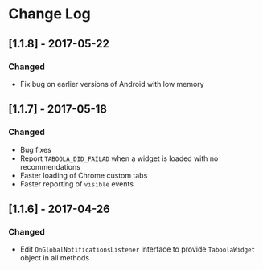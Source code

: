 # Change Log

## [1.1.8] - 2017-05-22
### Changed
- Fix bug on earlier versions of Android with low memory

## [1.1.7] - 2017-05-18
### Changed
- Bug fixes
- Report `TABOOLA_DID_FAILAD` when a widget is loaded with no recommendations
- Faster loading of Chrome custom tabs
- Faster reporting of `visible` events

## [1.1.6] - 2017-04-26
### Changed
- Edit `OnGlobalNotificationsListener` interface to provide `TaboolaWidget` object in all methods
